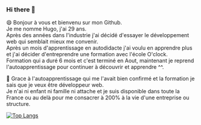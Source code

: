 ### Hi there 👋


😄 Bonjour à vous et bienvenu sur mon Github.  
Je me nomme Hugo, j'ai 29 ans.  
Après des années dans l'industrie j'ai décidé d'essayer le développement web qui semblait mieux me convenir.  
Après un mois d'apprentissage en autodidacte j'ai voulu en apprendre plus et j'ai décider d'entreprendre une formation avec l'école O'clock.  
Formation qui a duré 6 mois et c'est terminé en Aout, maintenant je reprend l'autoapprentissage pour continuer à découvrir et apprendre ^^.  

🙂 Grace à l'autoapprentissage qui me l'avait bien confirmé et la formation je sais que je veux être développeur web.  
Je n'ai ni enfant ni famille ni attache et je suis disponible dans toute la France ou au delà pour me consacrer à 200% à la vie d'une entreprise ou structure.


[![Top Langs](https://github-readme-stats.vercel.app/api/top-langs/?username=magusin&count_private=true=true&theme=radical)](https://github.com/magusin/github-readme-stats)



